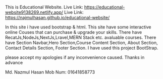 This is Educational Website.
Live Link: https://educational-website9138269.netlify.app/
Live Link: https://najmulhasan.github.io/educational-website/

In this site i have used bootstrap & html. This site have some interactive online Couses that can purchase & upgrade your skills. There have RecatJs,NodeJs,NextJs,Lravel,MERN Stack etc. avaluable courses. There have Section Navbar,Hero Section,Course Content Section, About Section, Contact Details Section, Footer Section.
I have used this project BootStrap.

please accept my apologies if any inconvenience caused. Thanks in advance


Md. Nazmul Hasan
Mob Num: 01641858773
